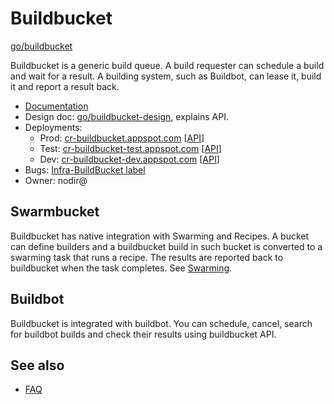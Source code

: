 # Buildbucket

[go/buildbucket]

Buildbucket is a generic build queue. A build requester can schedule a build
and wait for a result. A building system, such as Buildbot, can lease it, build
it and report a result back.

*   [Documentation](doc/index.md)
*   Design doc: [go/buildbucket-design], explains API.
*   Deployments:
    *   Prod: [cr-buildbucket.appspot.com](https://cr-buildbucket.appspot.com) [[API](https://cr-buildbucket.appspot.com/_ah/api/explorer)]
    *   Test: [cr-buildbucket-test.appspot.com](https://cr-buildbucket-test.appspot.com) [[API](https://cr-buildbucket-test.appspot.com/_ah/api/explorer)]
    *   Dev: [cr-buildbucket-dev.appspot.com](https://cr-buildbucket-dev.appspot.com) [[API](https://cr-buildbucket-dev.appspot.com/_ah/api/explorer)]
*   Bugs: [Infra-BuildBucket label](https://crbug.com?q=label=Infra-Buildbucket)
*   Owner: nodir@

## Swarmbucket

Buildbucket has native integration with Swarming and Recipes.
A bucket can define builders and a buildbucket build in such bucket is converted
to a swarming task that runs a recipe.
The results are reported back to buildbucket when the task completes.
See [Swarming](doc/swarming.md).

## Buildbot

Buildbucket is integrated with buildbot. You can schedule, cancel, search for
buildbot builds and check their results using buildbucket API.

[go/buildbucket-design]: http://go/buildbucket-design
[go/buildbucket]: http://go/buildbucket

## See also

* [FAQ](doc/faq.md)
